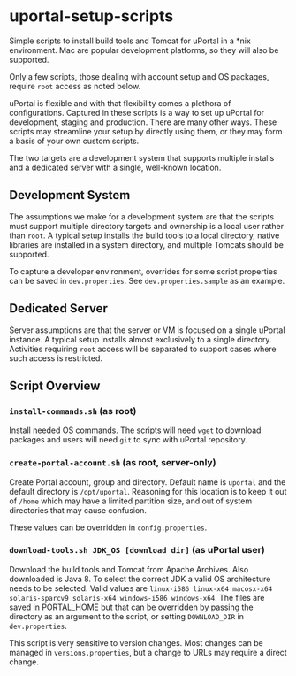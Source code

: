 # uportal-setup-scripts
Simple scripts to install build tools and Tomcat for uPortal in a *nix
environment. Mac are popular development platforms, so they will also
be supported.

Only a few scripts, those dealing with account setup and OS packages,
require `root` access as noted below.

uPortal is flexible and with that flexibility comes a plethora of
configurations. Captured in these scripts is a way to set up uPortal
for development, staging and production. There are many other ways.
These scripts may streamline your setup by directly using them, or
they may form a basis of your own custom scripts.

The two targets are a development system that supports multiple
installs and a dedicated server with a single, well-known location.

## Development System
The assumptions we make for a development system are that the scripts
must support multiple directory targets and ownership is a local user
rather than `root`. A typical setup installs the build tools to a local
directory, native libraries are installed in a system directory, and 
multiple Tomcats should be supported.

To capture a developer environment, overrides for some script properties
can be saved in `dev.properties`. See `dev.properties.sample` as an
example.

## Dedicated Server
Server assumptions are that the server or VM is focused on a single
uPortal instance. A typical setup installs almost exclusively to a
single directory. Activities requiring `root` access will be separated
to support cases where such access is restricted.

## Script Overview

### `install-commands.sh` (as root)

Install needed OS commands. The scripts will need `wget` to download
packages and users will need `git` to sync with uPortal repository.

### `create-portal-account.sh` (as root, server-only)
Create Portal account, group and directory. Default name is `uportal`
and the default directory is `/opt/uportal`. Reasoning for this location
is to keep it out of `/home` which may have a limited partition size,
and out of system directories that may cause confusion.

These values can be overridden in `config.properties`.

### `download-tools.sh JDK_OS [download dir]` (as uPortal user)
Download the build tools and Tomcat from Apache Archives. Also downloaded
is Java 8. To select the correct JDK a valid OS architecture needs to be
selected. Valid values are ` linux-i586 linux-x64 macosx-x64 solaris-sparcv9 solaris-x64 windows-i586 windows-x64 `. 
The files are saved in PORTAL_HOME but that can be overridden
by passing the directory as an argument to the script, or setting 
`DOWNLOAD_DIR` in `dev.properties`.

This script is very sensitive to version changes. Most changes can be
managed in `versions.properties`, but a change to URLs may require
a direct change.
